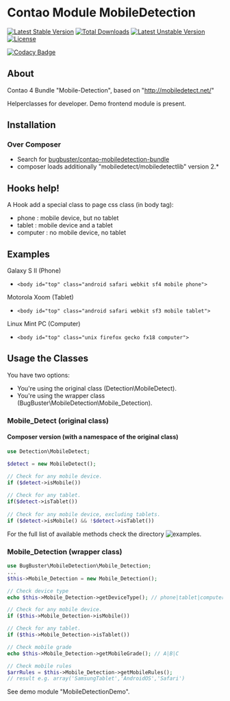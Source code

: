 # Contao Module MobileDetection
[![Latest Stable Version](https://poser.pugx.org/bugbuster/contao-mobiledetection-bundle/v/stable.svg)](https://packagist.org/packages/bugbuster/contao-mobiledetection-bundle) 
[![Total Downloads](https://poser.pugx.org/bugbuster/contao-mobiledetection-bundle/downloads.svg)](https://packagist.org/packages/bugbuster/contao-mobiledetection-bundle) 
[![Latest Unstable Version](https://poser.pugx.org/bugbuster/contao-mobiledetection-bundle/v/unstable.svg)](https://packagist.org/packages/bugbuster/contao-mobiledetection-bundle) 
[![License](https://poser.pugx.org/bugbuster/contao-mobiledetection-bundle/license.svg)](https://packagist.org/packages/bugbuster/contao-mobiledetection-bundle)

[![Codacy Badge](https://api.codacy.com/project/badge/Grade/05cb240b60884fbeb5b13fab456662fa)](https://www.codacy.com/app/BugBuster1701/contao-mobiledetection-bundle?utm_source=github.com&amp;utm_medium=referral&amp;utm_content=BugBuster1701/contao-mobiledetection-bundle&amp;utm_campaign=Badge_Grade)


## About
Contao 4 Bundle "Mobile-Detection", based on "http://mobiledetect.net/"

Helperclasses for developer. Demo frontend module is present.

## Installation

### Over Composer
* Search for [bugbuster/contao-mobiledetection-bundle](https://packagist.org/packages/bugbuster/contao-mobiledetection-bundle)
* composer loads additionally "mobiledetect/mobiledetectlib" version 2.*

## Hooks help!
A Hook add a special class to page css class (in body tag):

* phone : mobile device, but no tablet
* tablet : mobile device and a tablet
* computer : no mobile device, no tablet

## Examples
Galaxy S II (Phone)

* ```<body id="top" class="android safari webkit sf4 mobile phone">```

Motorola Xoom (Tablet)

* ```<body id="top" class="android safari webkit sf3 mobile tablet">```

Linux Mint PC (Computer)

* ```<body id="top" class="unix firefox gecko fx18 computer">```


## Usage the Classes
You have two options:

* You're using the original class (Detection\MobileDetect).
* You're using the wrapper class (BugBuster\MobileDetection\Mobile_Detection).

### Mobile_Detect (original class) 

#### Composer version (with a namespace of the original class)
```php
use Detection\MobileDetect;

$detect = new MobileDetect(); 

// Check for any mobile device.
if ($detect->isMobile())
 
// Check for any tablet.
if($detect->isTablet())
 
// Check for any mobile device, excluding tablets.
if ($detect->isMobile() && !$detect->isTablet())
```
For the full list of available methods check the directory ![examples](https://github.com/serbanghita/Mobile-Detect).

### Mobile_Detection (wrapper class)
```php
use BugBuster\MobileDetection\Mobile_Detection;
...
$this->Mobile_Detection = new Mobile_Detection();

// Check device type
echo $this->Mobile_Detection->getDeviceType(); // phone|tablet|computer

// Check for any mobile device.
if ($this->Mobile_Detection->isMobile())

// Check for any tablet.
if ($this->Mobile_Detection->isTablet())

// Check mobile grade
echo $this->Mobile_Detection->getMobileGrade(); // A|B|C

// Check mobile rules
$arrRules = $this->Mobile_Detection->getMobileRules(); 
// result e.g. array('SamsungTablet','AndroidOS','Safari')
```
See demo module "MobileDetectionDemo".

